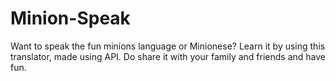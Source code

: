 # Minion-Speak
Want to speak the fun minions language or Minionese? Learn it by using this translator, made using API. Do share it with your family and friends and have fun.
